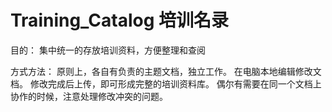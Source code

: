 # Training_Catalog 培训名录

目的：
集中统一的存放培训资料，方便整理和查阅

方式方法：
原则上，各自有负责的主题文档，独立工作。
在电脑本地编辑修改文档。
修改完成后上传，即可形成完整的培训资料库。
偶尔有需要在同一个文档上协作的时候，注意处理修改冲突的问题。
